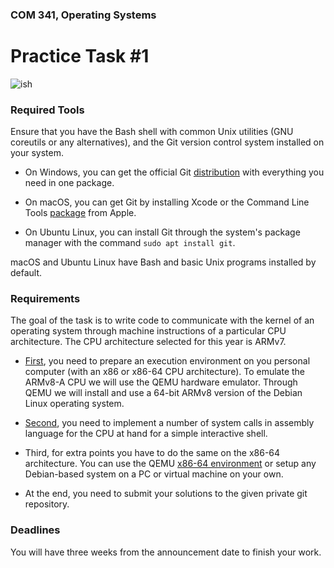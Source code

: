 ### COM 341, Operating Systems
# Practice Task #1

![ish](http://i.imgur.com/hUwm2PG.gif)

### Required Tools

Ensure that you have the Bash shell with common Unix utilities (GNU coreutils or
any alternatives), and the Git version control system installed on your system.

* On Windows, you can get the official Git
  [distribution](https://git-scm.com/downloads) with everything you need in one
  package.

* On macOS, you can get Git by installing Xcode or the Command Line Tools
  [package](https://developer.apple.com/opensource) from Apple.

* On Ubuntu Linux, you can install Git through the system's package manager with
  the command `sudo apt install git`.

macOS and Ubuntu Linux have Bash and basic Unix programs installed by default.

### Requirements

The goal of the task is to write code to communicate with the kernel of an
operating system through machine instructions of a particular CPU architecture.
The CPU architecture selected for this year is ARMv7.

* [First](https://github.com/auca/com.341/tree/master/Practice%201/debian/arm64),
  you need to prepare an execution environment on you personal computer (with an
  x86 or x86-64 CPU architecture). To emulate the ARMv8-A CPU we will use the
  QEMU hardware emulator. Through QEMU we will install and use a 64-bit ARMv8
  version of the Debian Linux operating system.

* [Second](https://github.com/auca/com.341/tree/master/Practice%201/ish), you
  need to implement a number of system calls in assembly language for the CPU at
  hand for a simple interactive shell.
  
* Third, for extra points you have to do the same on the x86-64 architecture. You
  can use the QEMU [x86-64 environment](https://github.com/auca/com.341/tree/master/Practice%201/debian/amd64)
  or setup any Debian-based system on a PC or virtual machine on your own.

* At the end, you need to submit your solutions to the given private git repository.

### Deadlines

You will have three weeks from the announcement date to finish your work.
